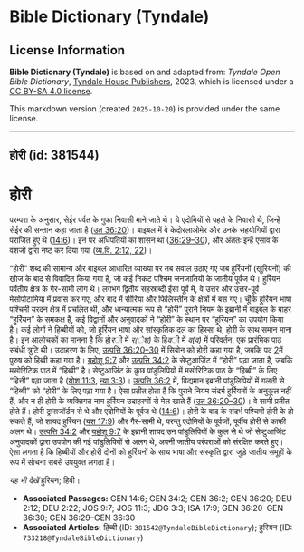 # Bible Dictionary (Tyndale)

## License Information

**Bible Dictionary (Tyndale)** is based on and adapted from: _Tyndale Open Bible Dictionary_, [Tyndale House Publishers](https://tyndaleopenresources.com/), 2023, which is licensed under a [CC BY-SA 4.0 license](https://creativecommons.org/licenses/by-sa/4.0/legalcode.en).

This markdown version (created `2025-10-20`) is provided under the same license.



--------------------------------

## होरी (id: 381544)

होरी
====

परम्परा के अनुसार, सेईर पर्वत के गुफा निवासी माने जाते थे। ये एदोमियों से पहले के निवासी थे, जिन्हें सेईर की सन्तान कहा जाता है ([उत 36:20](https://ref.ly/Gen36:20))। बाइबल में वे केदोरलाओमेर और उनके सहयोगियों द्वारा पराजित हुए थे ([14:6](https://ref.ly/Gen14:6))। इन पर अधिपतियों का शासन था ([36:29–30](https://ref.ly/Gen36:29-Gen36:30)), और अंततः इन्हें एसाव के वंशजों द्वारा नष्ट कर दिया गया ([व्य.वि. 2:12, 22](https://ref.ly/Deut2:12,Deut2:22))।

“होरी” शब्द की सामान्य और बाइबल आधारित व्याख्या पर तब सवाल उठाए गए जब हुर्रियनों (खुरियनों) की खोज के बाद से विवादित किया गया है, जो कई निकट पश्चिम जनजातियों के जातीय पूर्वज थे। हुर्रियन पर्वतीय क्षेत्र के गैर\-सामी लोग थे। लगभग द्वितीय सहस्राब्दी ईसा पूर्व में, वे उत्तर और उत्तर\-पूर्व मेसोपोटामिया में प्रवास कर गए, और बाद में सीरिया और फिलिस्तीन के क्षेत्रों में बस गए। चूँकि हुर्रियन भाषा पश्चिमी यरदन क्षेत्र में प्रचलित थी, और ध्वन्यात्मक रूप से “होरी” पुराने नियम के इब्रानी में बाइबल के बाहर “हुर्रियन” के समकक्ष है, कई विद्वानों और अनुवादकों ने “होरी” के स्थान पर “हुर्रियन” का उपयोग किया है। कई लोगों ने हिब्बीयों को, जो हुर्रियन भाषा और सांस्कृतिक दल का हिस्सा थे, होरी के साथ समान माना है। इन आलोचकों का मानना है कि हो*र*ी में *र(ेश)* के हि*व*ी में *व(व)* में परिवर्तन, एक प्रारंभिक पाठ संबंधी त्रुटि थी। उदाहरण के लिए, [उत्पत्ति 36:20–30](https://ref.ly/Gen36:20-Gen36:30) में सिबोन को होरी कहा गया है, जबकि पद [2](https://ref.ly/Gen36:2)में पुरुष को हिब्बी कहा गया है। [यहोशू 9:7](https://ref.ly/Josh9:7) और [उत्पत्ति 34:2](https://ref.ly/Gen34:2) के सेप्टुआजिंट में “होरी” पढ़ा जाता है, जबकि मसोरिटिक पाठ में “हिब्बी” है। सेप्टुआजिंट के कुछ पांडुलिपियों में मसोरिटिक पाठ के “हिब्बी” के लिए “हित्ती” पढ़ा जाता है ([योश 11:3](https://ref.ly/Josh11:3), [न्या 3:3](https://ref.ly/Judg3:3))। [उत्पत्ति 36:2](https://ref.ly/Gen36:2) में, विद्यमान इब्रानी पांडुलिपियों में गलती से “हिब्बी” को “होरी” के लिए पढ़ा गया है। ऐसा प्रतीत होता है कि पुराने नियम संदर्भ हुर्रियनों के अनुकूल नहीं हैं, और न ही होरी के व्यक्तिगत नाम हुर्रियन उदाहरणों से मेल खाते हैं ([उत 36:20–30](https://ref.ly/Gen36:20-Gen36:30))। वे सामी प्रतीत होते हैं। होरी ट्रांसजॉर्डन से थे और एदोमियों के पूर्वज थे ([14:6](https://ref.ly/Gen14:6))। होरी के बाद के संदर्भ पश्चिमी होरी के हो सकते हैं, जो शायद हुर्रियन ([यश 17:9](https://ref.ly/Isa17:9)) और गैर\-सामी थे, परन्तु एदोमियों के पूर्वजों, पूर्वीय होरी से काफी अलग थे। [उत्पत्ति 34:2](https://ref.ly/Gen34:2) और [यहोशू 9:7](https://ref.ly/Josh9:7) के इब्रानी शायद उन पांडुलिपियों के कुल से थे जो सेप्टुआजिंट अनुवादकों द्वारा उपयोग की गई पांडुलिपियों से अलग थे, अपनी जातीय परंपराओं को संरक्षित करते हुए। ऐसा लगता है कि हिब्बीयों और होरी दोनों को हुर्रियनों के साथ भाषा और संस्कृति द्वारा जुड़े जातीय समूहों के रूप में सोचना सबसे उपयुक्त लगता है।

*यह भी देखें* हुरियन; हिवी।

* **Associated Passages:** GEN 14:6; GEN 34:2; GEN 36:2; GEN 36:20; DEU 2:12; DEU 2:22; JOS 9:7; JOS 11:3; JDG 3:3; ISA 17:9; GEN 36:20–GEN 36:30; GEN 36:29–GEN 36:30
* **Associated Articles:** हिब्बी (ID: `381542@TyndaleBibleDictionary`); हुरियन (ID: `733218@TyndaleBibleDictionary`)


